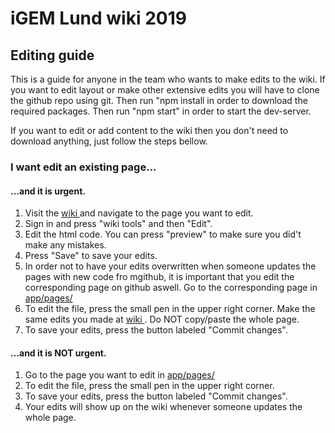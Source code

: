 <h1>iGEM Lund wiki 2019</h1>

<h2>Editing guide</h2>
This is a guide for anyone in the team who wants to make edits to the wiki. If you want to edit layout or make other extensive edits you will have to clone the github repo using git. Then run "npm install in order to download the required packages. Then run "npm start" in order to start the dev-server.

If you want to edit or add content to the wiki then you don't need to download anything, just follow the steps bellow.

<h3>I want edit an existing page...</h3>

<h4>...and it is urgent.</h4>
<ol>
    <li>Visit the <a href="https://2019.igem.org/Team:Lund">wiki </a> and navigate to the page you want to edit.</li>
    <li>Sign in and press "wiki tools" and then "Edit".</li>
    <li>Edit the html code. You can press "preview" to make sure you did't make any mistakes.</li>
    <li>Press "Save" to save your edits.</li>
    <li>In order not to have your edits overwritten when someone updates the pages with new code fro mgithub, it is important that you edit the corresponding page on github aswell. Go to the corresponding page in <a href="https://github.com/igemlund/wiki2019/tree/master/app/pages">app/pages/</a></li>
    <li>To edit the file, press the small pen in the upper right corner. Make the same edits you made at <a href="https://2019.igem.org/Team:Lund">wiki </a>. Do NOT copy/paste the whole page.</li>
<li>To save your edits, press the button labeled "Commit changes".</li>
</ol>

<h4>...and it is NOT urgent.</h4>
<ol>
    <li> Go to the page you want to edit in <a href="https://github.com/igemlund/wiki2019/tree/master/app/pages">app/pages/</a></li>
    <li>To edit the file, press the small pen in the upper right corner.</li>
    <li>To save your edits, press the button labeled "Commit changes".</li>
    <li>Your edits will show up on the wiki whenever someone updates the whole page.</li>
</ol>




